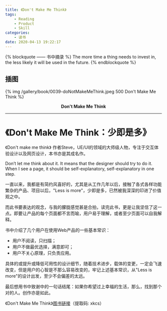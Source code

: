 ```yaml
---
title: 《Don't Make Me Think》
tags:
	- Reading
	- Product
	- Skill
categories:
	- 读书
date: 2020-04-13 19:22:17
---
```


{% blockquote —— 书中摘录 %}
The more time a thing needs to invest in, the less likely it will be used in the future.
{% endblockquote %}

<!-- more -->

## 插图
{% img /gallery/book/0039-doNotMakeMeThink.jpeg 500 Don't Make Me Think %}
<p align="center"><b>Don't Make Me Think</b></p>

-----

# 《Don't Make Me Think：少即是多》

《Don't make me think》 作者Steve，UE/UI的领域的大师级人物，专注于交互体验设计以及网页设计，本书亦是其成名作。

Don’t let me think about it. It means that the designer should try to do it. When I see a page, it should be self-explanatory, self-explanatory in one step.

一直以来，我都是有简约风喜好的，尤其是从工作几年以后，接触了各式各样功能繁杂的产品、项目以后，"Less is more"，少即是多，已然被我深深的印进了价值观之中。

而此书要表达的观念，与我的朦胧感觉甚是合拍，读完此书，更是让我坚信了这一点。即要让产品的每个页面都不言而喻，用户易于理解，或者至少页面可以自我解释。

书中介绍了几个用户在使用Web产品的一些基本常识：

- 用户不阅读，只扫描；
- 用户不做最优选择，满意即可；
- 用户不关心原理，只负责应用。

具体的或提升或降低可用性的设计细节，随着技术进步，载体的变更，一定会飞速改变，但是用户的心智是不那么容易改变的，牢记上述基本常识，从"Less is more"的设计出发，至少不会偏差的太远。

最后想用书中致谢中的一句话结尾：如果你希望过上幸福的生活，那么，找到那个对的人。创作亦是如此。

《Don't Make Me Think》[图书链接](https://pan.baidu.com/s/1ZoMVZCIDWSqlOB6AvwaJgA)（提取码: xkcs）